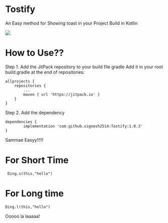 # Tostify
An Easy method for Showing toast in your Project Build in Kotlin




[![](https://jitpack.io/v/vignesh2514/Tostify.svg)](https://jitpack.io/#vignesh2514/Tostify)

# How to Use??

Step 1. Add the JitPack repository to your build file gradle
Add it in your root build.gradle at the end of repositories:

	allprojects {
		repositories {
			...
			maven { url 'https://jitpack.io' }
		}
	}
Step 2. Add the dependency

	dependencies {
	        implementation 'com.github.vignesh2514:Tostify:1.0.3'
	}




 Sammae Easyy!!!!!
 
 # For Short Time 
 
     Ding.s(this,"hello")
 
 # For Long time 
 
    Ding.l(this,"hello")
 
 
 Ooooo la laaaaa!
